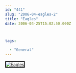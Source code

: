 ```yaml
---
id: "441"
slug: "2006-04-eagles-2"
title: "Eagles"
date: 2006-04-25T15:02:50.000Z



tags:

  - "General"
---
```

<div class="sqs-html-content">
  <div style="float: left; margin-right: 10px; margin-bottom: 10px;"> <a href="http://www.flickr.com/photos/mclazarus/134952188/" title="Eagles"><img src="http://static.flickr.com/55/134952188_bfa8acec1b_m.jpg" alt="Eagles" style="border: solid 2px #000000;" /></a>
</div>
<p><br clear="all" /></p>
</div>
